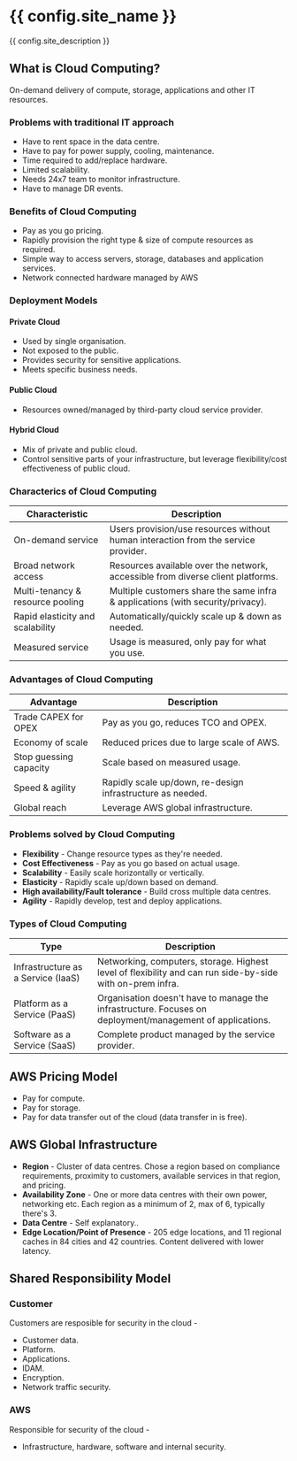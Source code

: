 # {{ config.site_name }}

{{ config.site_description }}

## What is Cloud Computing?

On-demand delivery of compute, storage, applications and other IT resources.

### Problems with traditional IT approach

- Have to rent space in the data centre.
- Have to pay for power supply, cooling, maintenance.
- Time required to add/replace hardware.
- Limited scalability.
- Needs 24x7 team to monitor infrastructure.
- Have to manage DR events.

### Benefits of Cloud Computing

- Pay as you go pricing.
- Rapidly provision the right type & size of compute resources as required.
- Simple way to access servers, storage, databases and application services.
- Network connected hardware managed by AWS

### Deployment Models

#### Private Cloud

- Used by single organisation.
- Not exposed to the public.
- Provides security for sensitive applications.
- Meets specific business needs.

#### Public Cloud

- Resources owned/managed by third-party cloud service provider.

#### Hybrid Cloud

- Mix of private and public cloud.
- Control sensitive parts of your infrastructure, but leverage flexibility/cost effectiveness of public cloud.

### Characterics of Cloud Computing

| Characteristic                   | Description                                                                        |
|----------------------------------|------------------------------------------------------------------------------------|
| On-demand service                | Users provision/use resources without human interaction from the service provider. |
| Broad network access             | Resources available over the network, accessible from diverse client platforms.    |
| Multi-tenancy & resource pooling | Multiple customers share the same infra & applications (with security/privacy).    |
| Rapid elasticity and scalability | Automatically/quickly scale up & down as needed.                                   |
| Measured service                 | Usage is measured, only pay for what you use.                                      |

### Advantages of Cloud Computing

| Advantage              | Description                                                |
|------------------------|------------------------------------------------------------|
| Trade CAPEX for OPEX   | Pay as you go, reduces TCO and OPEX.                       |
| Economy  of scale      | Reduced prices due to large scale of AWS.                  |
| Stop guessing capacity | Scale based on measured usage.                             |
| Speed & agility        | Rapidly scale up/down, re-design infrastructure as needed. |
| Global reach           | Leverage AWS global infrastructure.                        |

### Problems solved by Cloud Computing

- **Flexibility** - Change resource types as they're needed.
- **Cost Effectiveness** - Pay as you go based on actual usage.
- **Scalability** - Easily scale horizontally or vertically.
- **Elasticity** - Rapidly scale up/down based on demand.
- **High availability/Fault tolerance** - Build cross multiple data centres.
- **Agility** - Rapidly develop, test and deploy applications.

### Types of Cloud Computing

| Type                               | Description                                                                                               |
|------------------------------------|-----------------------------------------------------------------------------------------------------------|
| Infrastructure as a Service (IaaS) | Networking, computers, storage. Highest level of flexibility and can run side-by-side with on-prem infra. |
| Platform as a Service (PaaS)       | Organisation doesn't have to manage the infrastructure. Focuses on deployment/management of applications. |
| Software as a Service (SaaS)       | Complete product managed by the service provider.                                                         |

## AWS Pricing Model

- Pay for compute.
- Pay for storage.
- Pay for data transfer out of the cloud (data transfer in is free).

## AWS Global Infrastructure

- **Region** - Cluster of data centres. Chose a region based on compliance requirements, proximity to customers, available services in that region, and pricing.
- **Availability Zone** - One or more data centres with their own power, networking etc. Each region as a minimum of 2, max of 6, typically there's 3.
- **Data Centre** - Self explanatory..
- **Edge Location/Point of Presence** - 205 edge locations, and 11 regional caches in 84 cities and 42 countries. Content delivered with lower latency.

## Shared Responsibility Model

### Customer

Customers are resposible for security in the cloud -

- Customer data.
- Platform.
- Applications.
- IDAM.
- Encryption.
- Network traffic security.

### AWS

Responsible for security of the cloud - 

- Infrastructure, hardware, software and internal security.
